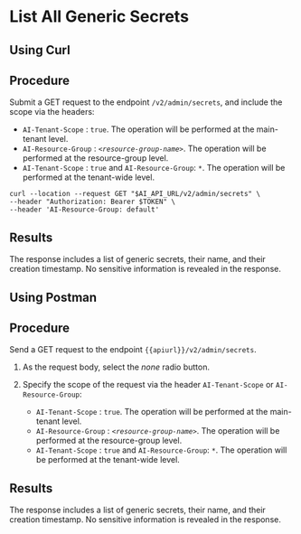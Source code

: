 <!-- loio05a3713aa6a94356b08e09e86260b16d -->

# List All Generic Secrets



<a name="task_i3h_n13_tcc"/>

<!-- task\_i3h\_n13\_tcc -->

## Using Curl



<a name="task_i3h_n13_tcc__steps_p1m_clf_zcc"/>

## Procedure

Submit a GET request to the endpoint `/v2/admin/secrets`, and include the scope via the headers:

-   `AI-Tenant-Scope` : `true`. The operation will be performed at the main-tenant level.
-   `AI-Resource-Group` : <code><i class="varname">&lt;resource-group-name&gt;</i></code>. The operation will be performed at the resource-group level.
-   `AI-Tenant-Scope` : `true` and `AI-Resource-Group`: `*`. The operation will be performed at the tenant-wide level.

```
curl --location --request GET "$AI_API_URL/v2/admin/secrets" \
--header "Authorization: Bearer $TOKEN" \
--header 'AI-Resource-Group: default'

```



<a name="task_i3h_n13_tcc__result_vck_3lf_zcc"/>

## Results

The response includes a list of generic secrets, their name, and their creation timestamp. No sensitive information is revealed in the response.

<a name="task_cxf_n13_tcc"/>

<!-- task\_cxf\_n13\_tcc -->

## Using Postman



<a name="task_cxf_n13_tcc__steps_bqv_vkf_zcc"/>

## Procedure

Send a GET request to the endpoint `{{apiurl}}/v2/admin/secrets`.

1.  As the request body, select the *none* radio button.

2.  Specify the scope of the request via the header `AI-Tenant-Scope` or `AI-Resource-Group`:

    -   `AI-Tenant-Scope` : `true`. The operation will be performed at the main-tenant level.
    -   `AI-Resource-Group` : <code><i class="varname">&lt;resource-group-name&gt;</i></code>. The operation will be performed at the resource-group level.
    -   `AI-Tenant-Scope` : `true` and `AI-Resource-Group`: `*`. The operation will be performed at the tenant-wide level.




<a name="task_cxf_n13_tcc__result_sxh_jlf_zcc"/>

## Results

The response includes a list of generic secrets, their name, and their creation timestamp. No sensitive information is revealed in the response.

